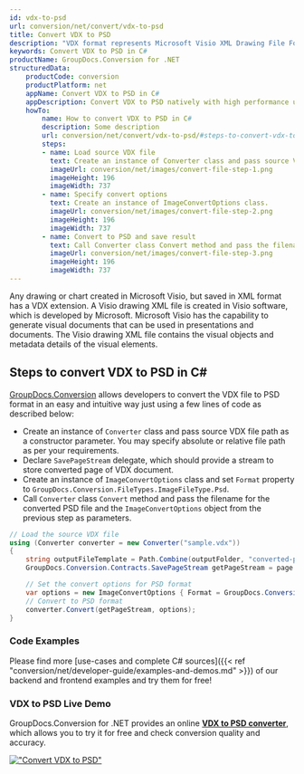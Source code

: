 ```yaml
---
id: vdx-to-psd
url: conversion/net/convert/vdx-to-psd
title: Convert VDX to PSD
description: "VDX format represents Microsoft Visio XML Drawing File Format with .vdx extension. Learn how to convert VDX to PSD file programmatically in C# language using GroupDocs.Conversion for .NET library."
keywords: Convert VDX to PSD in C#
productName: GroupDocs.Conversion for .NET
structuredData:
    productCode: conversion
    productPlatform: net
    appName: Convert VDX to PSD in C#
    appDescription: Convert VDX to PSD natively with high performance using C# language and server side GroupDocs.Conversion for .NET APIs, without the use of any software like Microsoft or Open Office.
    howTo:
        name: How to convert VDX to PSD in C# 
        description: Some description
        url: conversion/net/convert/vdx-to-psd/#steps-to-convert-vdx-to-psd-in-c
        steps:
        - name: Load source VDX file 
          text: Create an instance of Converter class and pass source VDX file path as a constructor parameter. You may specify absolute or relative file path as per your requirements. 
          imageUrl: conversion/net/images/convert-file-step-1.png
          imageHeight: 196
          imageWidth: 737
        - name: Specify convert options 
          text: Create an instance of ImageConvertOptions class.
          imageUrl: conversion/net/images/convert-file-step-2.png
          imageHeight: 196
          imageWidth: 737
        - name: Convert to PSD and save result 
          text: Call Converter class Convert method and pass the filename for the converted HTML file and the ImageConvertOptions object from the previous step as parameters.
          imageUrl: conversion/net/images/convert-file-step-3.png
          imageHeight: 196
          imageWidth: 737
---
```


Any drawing or chart created in Microsoft Visio, but saved in XML format has a VDX extension. A Visio drawing XML file is created in Visio software, which is developed by Microsoft. Microsoft Visio has the capability to generate visual documents that can be used in presentations and documents. The Visio drawing XML file contains the visual objects and metadata details of the visual elements.

## Steps to convert VDX to PSD in C#

[GroupDocs.Conversion](https://products.groupdocs.com/conversion/net) allows developers to convert the VDX file to PSD format in an easy and intuitive way just using a few lines of code as described below:

* Create an instance of `Converter` class and pass source VDX file path as a constructor parameter. You may specify absolute or relative file path as per your requirements. 
* Declare `SavePageStream` delegate, which should provide a stream to store converted page of VDX document.
* Create an instance of `ImageConvertOptions` class and set `Format` property to `GroupDocs.Conversion.FileTypes.ImageFileType.Psd`.
* Call `Converter` class `Convert` method and pass the filename for the converted PSD file and the `ImageConvertOptions` object from the previous step as parameters.

```csharp
// Load the source VDX file
using (Converter converter = new Converter("sample.vdx"))
{
    string outputFileTemplate = Path.Combine(outputFolder, "converted-page-{0}.psd");
    GroupDocs.Conversion.Contracts.SavePageStream getPageStream = page => new FileStream(string.Format(outputFileTemplate, page), FileMode.Create);

    // Set the convert options for PSD format
    var options = new ImageConvertOptions { Format = GroupDocs.Conversion.FileTypes.ImageFileType.Psd };   
    // Convert to PSD format
    converter.Convert(getPageStream, options);
}
```

### Code Examples

Please find more [use-cases and complete C# sources]({{< ref "conversion/net/developer-guide/examples-and-demos.md" >}}) of our backend and frontend examples and try them for free!

### VDX to PSD Live Demo

GroupDocs.Conversion for .NET provides an online [**VDX to PSD converter**](https://products.groupdocs.app/conversion/vdx-to-psd), which allows you to try it for free and check conversion quality and accuracy.

[!["Convert VDX to PSD"](conversion/net/images/convert-to-psd/convert-vdx-to-psd.png)](https://products.groupdocs.app/conversion/vdx-to-psd)